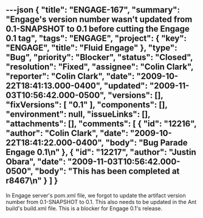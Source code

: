 ---json
{
  "title": "ENGAGE-167",
  "summary": "Engage's version number wasn't  updated from 0.1-SNAPSHOT to 0.1 before cutting the Engage 0.1 tag",
  "tags": "ENGAGE",
  "project": {
    "key": "ENGAGE",
    "title": "Fluid Engage"
  },
  "type": "Bug",
  "priority": "Blocker",
  "status": "Closed",
  "resolution": "Fixed",
  "assignee": "Colin Clark",
  "reporter": "Colin Clark",
  "date": "2009-10-22T18:41:13.000-0400",
  "updated": "2009-11-03T10:56:42.000-0500",
  "versions": [],
  "fixVersions": [
    "0.1"
  ],
  "components": [],
  "environment": null,
  "issueLinks": [],
  "attachments": [],
  "comments": [
    {
      "id": "12216",
      "author": "Colin Clark",
      "date": "2009-10-22T18:41:22.000-0400",
      "body": "Bug Parade Engage 0.1\n"
    },
    {
      "id": "12217",
      "author": "Justin Obara",
      "date": "2009-11-03T10:56:42.000-0500",
      "body": "This has been completed at r8467\n"
    }
  ]
}
---
In Engage server's pom.xml file, we forgot to update the artifact version number from 0.1-SNAPSHOT to 0.1. This also needs to be updated in the Ant build's build.xml file. This is a blocker for Engage 0.1's release.

        